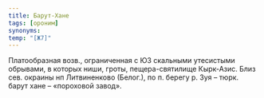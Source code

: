 ```yaml
---
title: Барут-Хане
tags: [ороним]
synonyms:
temp: "[Ж7]"
---
```


Платообразная возв., ограниченная с ЮЗ скальными утесистыми обрывами, в которых
ниши, гроты, пещера-святилище Кырк-Азис. Близ сев. окраины нп Литвиненково
(Белог.), по п. берегу р. Зуя – тюрк. барут хане – «пороховой завод».
